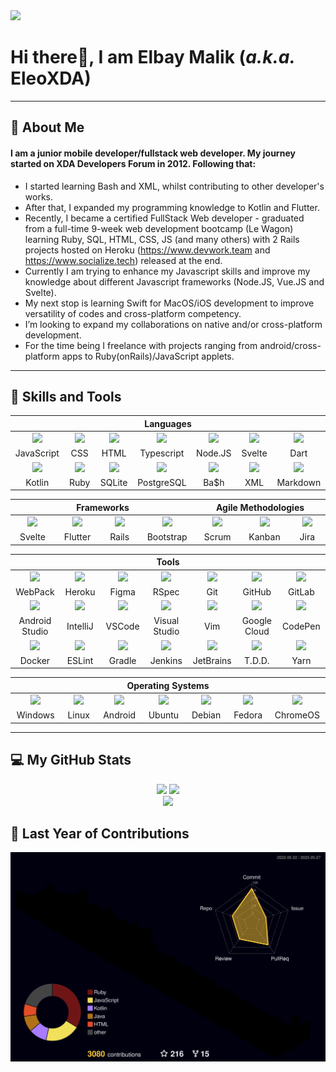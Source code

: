 <div align="left">
    <img src="https://komarev.com/ghpvc/?username=EleoXDA&style=for-the-badge">
</div>

# **Hi there👋, I am Elbay Malik (*a.k.a.* EleoXDA)**
  
---
## :information_desk_person:  About Me
#### I am a junior mobile developer/fullstack web developer. My journey started on XDA Developers Forum in 2012. Following that:

- I started learning Bash and XML, whilst contributing to other developer's works.
- After that, I expanded my programming knowledge to Kotlin and Flutter.
- Recently, I became a certified FullStack Web developer - graduated from a full-time 9-week web development bootcamp (Le Wagon) learning Ruby, SQL, HTML, CSS, JS (and many others) with 2 Rails projects hosted on Heroku (https://www.devwork.team and https://www.socialize.tech) released at the end.
- Currently I am trying to enhance my Javascript skills and improve my knowledge about different Javascript frameworks (Node.JS, Vue.JS and Svelte).
- My next stop is learning Swift for MacOS/iOS development to improve versatility of codes and cross-platform competency.
- I’m looking to expand my collaborations on native and/or cross-platform development.
- For the time being I freelance with projects ranging from android/cross-platform apps to Ruby(onRails)/JavaScript applets.

---

## :wrench:  Skills and Tools
<div align="center">
<table>
  <thead>
    <tr>
      <th colspan="7">Languages</th>
    </tr>
  </thead>
 <tr>
   <td align="center" width=110>
   <img height=60 src="https://cdn.jsdelivr.net/gh/devicons/devicon/icons/javascript/javascript-plain.svg"/></td>
   <td align="center" width=110>
   <img height=60 src="https://cdn.jsdelivr.net/gh/devicons/devicon/icons/css3/css3-original.svg"/></td>
   <td align="center" width=110>
   <img height=60 src="https://cdn.jsdelivr.net/gh/devicons/devicon/icons/html5/html5-original.svg"/></td>
   <td align="center" width=110>
   <img height=60 src="https://cdn.jsdelivr.net/gh/devicons/devicon/icons/typescript/typescript-original.svg"/></td>
   <td align="center" width=110>
   <img height=60 src="https://cdn.jsdelivr.net/gh/devicons/devicon/icons/nodejs/nodejs-original.svg"/></td>
   <td align="center" width=110>
   <img height=60 src="https://upload.wikimedia.org/wikipedia/commons/9/95/Vue.js_Logo_2.svg"/></td>
   <td align="center" width=110>
   <img height=60 src="https://cdn.jsdelivr.net/gh/devicons/devicon/icons/dart/dart-original.svg"/></td>
  </tr>
  <tr>
   <td align="center" width=110>JavaScript</td>
   <td align="center" width=110>CSS</td>
   <td align="center" width=110>HTML</td>
   <td align="center" width=110>Typescript</td>
   <td align="center" width=110>Node.JS</td>
   <td align="center" width=110>Svelte</td>
   <td align="center" width=110>Dart</td>
  </tr>
    <tr>
   <td align="center" width=110>
   <img height=60 src="https://cdn.jsdelivr.net/gh/devicons/devicon/icons/kotlin/kotlin-original.svg"/></td>
   <td align="center" width=110>
   <img height=60 src="https://cdn.jsdelivr.net/gh/devicons/devicon/icons/ruby/ruby-original.svg"/></td>
   <td align="center" width=110>
   <img height=60 src="https://cdn.jsdelivr.net/gh/devicons/devicon/icons/sqlite/sqlite-original.svg"/></td>
   <td align="center" width=110>
   <img height=60 src="https://cdn.jsdelivr.net/gh/devicons/devicon/icons/postgresql/postgresql-original.svg"/></td>
   <td align="center" width=110>
   <img height=60 src="https://cdn.jsdelivr.net/gh/devicons/devicon/icons/bash/bash-original.svg"/></td>
   <td align="center" width=110>
   <img width=60 src="https://user-images.githubusercontent.com/27622683/192120006-9901e9c3-7567-4c2b-85b9-b414dc8445cb.png"/> </td>
   <td align="center" width=110>
   <img height=60 src="https://cdn.jsdelivr.net/gh/devicons/devicon/icons/markdown/markdown-original.svg"/></td>
  </tr>
  <tr>
   <td align="center" width=110>Kotlin</td>
   <td align="center" width=110>Ruby</td>
   <td align="center" width=110>SQLite</td>
   <td align="center" width=110>PostgreSQL</td>
   <td align="center" width=110>Ba$h</td>
   <td align="center" width=110>XML</td>
   <td align="center" width=110>Markdown</td>
  </tr>
 </table>

<table>
    <thead>
    <tr>
      <th colspan="4">Frameworks</th>
      <th colspan="3">Agile Methodologies</th>
    </tr>
  </thead>
   <tr>
    <td align="center" width=110>
    <img height=60 src="https://cdn.jsdelivr.net/gh/devicons/devicon/icons/svelte/svelte-original.svg"/></td>
    <td align="center" width=110> 
    <img height=60 src="https://cdn.jsdelivr.net/gh/devicons/devicon/icons/flutter/flutter-original.svg"/></td>
    <td align="center" width=110>
    <img height=60 src="https://cdn.jsdelivr.net/gh/devicons/devicon/icons/rails/rails-original-wordmark.svg"/></td>
    <td align="center" width=110>
    <img height=60 src="https://cdn.jsdelivr.net/gh/devicons/devicon/icons/bootstrap/bootstrap-original.svg"/></td>
    <td align="center" width=110>
    <img width=60 src="https://user-images.githubusercontent.com/27622683/192119071-da8aff75-02b1-4c6d-8232-507b9454cd49.png"/></td>
    <td align="center" width=110>
    <img width=60 src="https://user-images.githubusercontent.com/27622683/192119213-9a958b20-d3ba-460e-935f-dccb6a3de7e6.png"/></td>
    <td align="center" width=110>
    <img height=60 src="https://cdn.jsdelivr.net/gh/devicons/devicon/icons/jira/jira-original.svg"/></td>
    <tr align="center">
    <td align="center" width=110>Svelte</td>
    <td align="center" width=110>Flutter</td>
    <td align="center" width=110>Rails</td>
    <td align="center" width=110>Bootstrap</td>
    <td align="center" width=110>Scrum</td>
    <td align="center" width=110>Kanban</td>
    <td align="center" width=110>Jira</td>
   </tr>
 </table>
 <table>
   <thead>
    <tr>
     <th colspan="7">Tools</th>
    </tr>
   </thead>
   <tr>
    <td align="center" width=110>
    <img height=60 src="https://cdn.jsdelivr.net/gh/devicons/devicon/icons/webpack/webpack-original.svg"/></td>
    <td align="center" width=110>
    <img height=60 src="https://cdn.jsdelivr.net/gh/devicons/devicon/icons/heroku/heroku-original.svg"/></td>
    <td align="center" width=110> 
    <img height=60 src="https://cdn.jsdelivr.net/gh/devicons/devicon/icons/figma/figma-original.svg"/></td>
    <td align="center" width=110> 
    <img height=60 src="https://cdn.jsdelivr.net/gh/devicons/devicon/icons/rspec/rspec-original.svg"/></td>
    <td align="center" width=110>
    <img height=60 src="https://cdn.jsdelivr.net/gh/devicons/devicon/icons/git/git-original.svg"/></td>
    <td align="center" width=110>
    <img height=60 src="https://cdn.jsdelivr.net/gh/devicons/devicon/icons/github/github-original.svg"/></td>
    <td align="center" width=110> 
    <img height=60 src="https://cdn.jsdelivr.net/gh/devicons/devicon/icons/gitlab/gitlab-original.svg"/></td>
   </tr>
   <tr>
    <td align="center" width=110>WebPack</td>
    <td align="center" width=110>Heroku</td>
    <td align="center" width=110>Figma</td>
    <td align="center" width=110>RSpec</td>
    <td align="center" width=110>Git</td>
    <td align="center" width=110>GitHub</td>
    <td align="center" width=110>GitLab</td>
   </tr>
   <tr>
     <td align="center" width=110>
    <img height=60 src="https://cdn.jsdelivr.net/gh/devicons/devicon/icons/androidstudio/androidstudio-original.svg"/></td>
    <td align="center" width=110>
    <img height=60 src="https://cdn.jsdelivr.net/gh/devicons/devicon/icons/intellij/intellij-original.svg"/></td>
    <td align="center" width=110>
    <img height=60 src="https://cdn.jsdelivr.net/gh/devicons/devicon/icons/vscode/vscode-original.svg"/></td>
    <td align="center" width=110>
    <img height=60 src="https://cdn.jsdelivr.net/gh/devicons/devicon/icons/visualstudio/visualstudio-plain.svg"/></td>
    <td align="center" width=110>
    <img height=60 src="https://cdn.jsdelivr.net/gh/devicons/devicon/icons/vim/vim-original.svg"/></td>
    <td align="center" width=110>
    <img height=60 src="https://cdn.jsdelivr.net/gh/devicons/devicon/icons/googlecloud/googlecloud-original.svg"/></td>
    <td align="center" width=110>
    <img height=60 src="https://cdn.jsdelivr.net/gh/devicons/devicon/icons/codepen/codepen-plain.svg"/></td>
   </tr>
   <tr>
    <td align="center" width=110>Android Studio</td>
    <td align="center" width=110>IntelliJ</td>
    <td align="center" width=110>VSCode</td>
    <td align="center" width=110>Visual Studio</td>
    <td align="center" width=110>Vim</td>
    <td align="center" width=110>Google Cloud</td>
    <td align="center" width=110>CodePen</td>
   </tr>
   <tr>
    <td align="center" width=110>
    <img height=60 src="https://cdn.jsdelivr.net/gh/devicons/devicon/icons/docker/docker-original.svg"/></td>
    <td align="center" width=110>
    <img height=60 src="https://cdn.jsdelivr.net/gh/devicons/devicon/icons/eslint/eslint-original.svg"/></td>
    <td align="center" width=110>
    <img height=60 src="https://cdn.jsdelivr.net/gh/devicons/devicon/icons/gradle/gradle-plain.svg"/></td>
    <td align="center" width=110>
    <img height=60 src="https://cdn.jsdelivr.net/gh/devicons/devicon/icons/jenkins/jenkins-line.svg"/></td>
    <td align="center" width=110>
    <img height=60 src="https://cdn.jsdelivr.net/gh/devicons/devicon/icons/jetbrains/jetbrains-original.svg"/></td>
    <td align="center" width=110>
    <img width=60 src="https://user-images.githubusercontent.com/27622683/192119394-0284fdfc-3ad2-460c-8b57-5ed13a2cbfc0.png"/></td>
    <td align="center" width=110>
    <img height=60 src="https://cdn.jsdelivr.net/gh/devicons/devicon/icons/yarn/yarn-original.svg"/></td>
   </tr>
   <tr>
    <td align="center" width=110>Docker</td>
    <td align="center" width=110>ESLint</td>
    <td align="center" width=110>Gradle</td>
    <td align="center" width=110>Jenkins</td>
    <td align="center" width=110>JetBrains</td>
    <td align="center" width=110>T.D.D.</td>
    <td align="center" width=110>Yarn</td></tr>
</table>
<table>
  <thead>
    <tr>
      <th colspan="7">Operating Systems</th>
    </tr>
  </thead>
   <tr>
    <td align="center" width=110>
    <img height=60 src="https://cdn.jsdelivr.net/gh/devicons/devicon/icons/windows8/windows8-original.svg"/></td>
    <td align="center" width=110>
    <img height=60 src="https://cdn.jsdelivr.net/gh/devicons/devicon/icons/linux/linux-original.svg"/></td>
    <td align="center" width=110>
    <img height=60 src="https://cdn.jsdelivr.net/gh/devicons/devicon/icons/android/android-original.svg"/></td>
    <td align="center" width=110>
    <img height=60 src="https://cdn.jsdelivr.net/gh/devicons/devicon/icons/ubuntu/ubuntu-plain.svg"/></td>
    <td align="center" width=110>
    <img height=60 src="https://cdn.jsdelivr.net/gh/devicons/devicon/icons/debian/debian-plain.svg"/></td>
    <td align="center" width=110>
    <img height=60 src="https://cdn.jsdelivr.net/gh/devicons/devicon/icons/fedora/fedora-plain.svg"/>
    </td><td align="center" width=110>
    <img height=60 src="https://cdn.jsdelivr.net/gh/devicons/devicon/icons/chrome/chrome-original.svg"/></td>
   </tr>
   <tr>
    <td align="center" width=110>Windows</td>
    <td align="center" width=110>Linux</td>
    <td align="center" width=110>Android</td>
    <td align="center" width=110>Ubuntu</td>
    <td align="center" width=110>Debian</td>
    <td align="center" width=110>Fedora</td>
    <td align="center" width=110>ChromeOS</td>
   </tr>
 </table>
</div>

---

## :computer:  My GitHub Stats
<div align="center">
    <!--img height="180em" src="profile-3d-contrib/pie_lang_only.svg"-->
    <!--img height="200em" src="profile-3d-contrib/radar_contrib_only.svg"-->
    <img height="200em" src="https://github-profile-summary-cards.vercel.app/api/cards/stats?username=eleoxda&theme=github"/>
    <img height="200em" src="https://github-profile-summary-cards.vercel.app/api/cards/repos-per-language?username=eleoxda"/>
</div>
<div align="center">
    <!--img height="200em" src="https://github-profile-summary-cards.vercel.app/api/cards/most-commit-language?username=eleoxda"-->
</div>
<!--div align="center"-->
    <!--img height="220em" src="https://github-readme-stats.vercel.app/api/top-langs/?username=EleoXDA&langs_count=10&layout=compact&hide=c%2B%2B,CMake,C"-->
<!--/div-->
<div align="center">
    <img width="500em" src="https://streak-stats.demolab.com/?user=EleoXDA&currStreakNum=000000&fire=orange&sideLabels=000date_format=[Y.]n.j)">
</div>

<!--## :abacus: Last 30 days of Contributions-->
<div align="center">
  <!--img width="1000em" style="margin-top: 0px" src="https://eleo-readme-activity-graph.herokuapp.com/graph?username=EleoXDA&bg_color=ffffff&color=000000&line=4c9d9e&point=ff0000&area=true&hide_border=true&hide_title=true"-->
</div>

## :abacus: Last Year of Contributions
<div align="center">
  <img width="1000em" style="margin-top: 0px" src="./profile-3d-contrib/profile-custom-rainbow.svg"/>
</div>
